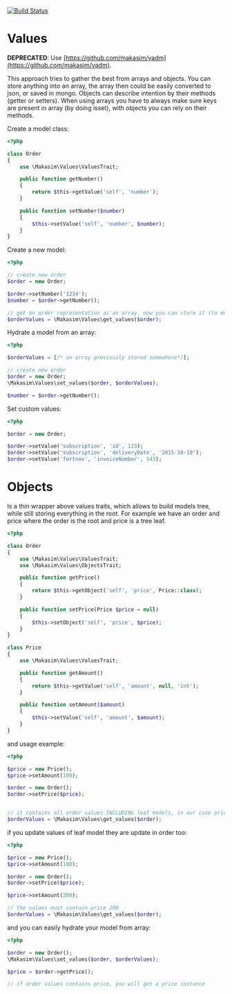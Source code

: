 [![Build Status](https://travis-ci.org/makasim/values.png?branch=master)](https://travis-ci.org/makasim/values)

# Values

**DEPRECATED**: Use [https://github.com/makasim/yadm](https://github.com/makasim/yadm).

This approach tries to gather the best from arrays and objects.
You can store anything into an array, the array then could be easily converted to json, or saved in mongo.
Objects can describe intention by their methods (getter or setters).
When using arrays you have to always make sure keys are present in array (by doing isset), with objects you can rely on their methods.

Create a model class:

```php
<?php

class Order
{
    use \Makasim\Values\ValuesTrait;

    public function getNumber()
    {
        return $this->getValue('self', 'number');
    }

    public function setNumber($number)
    {
        $this->setValue('self', 'number', $number);
    }
}
```

Create a new model:

```php
<?php

// create new order
$order = new Order;

$order->setNumber('1234');
$number = $order->getNumber();

// get an order representation as an array. now you can store it (to mongo for example).
$orderValues = \Makasim\Values\get_values($order);
```

Hydrate a model from an array:

```php
<?php

$orderValues = [/* an array previously stored somewhere*/];

// create new order
$order = new Order;
\Makasim\Values\set_values($order, $orderValues);

$number = $order->getNumber();
```

Set custom values:

```php
<?php

$order = new Order;

$order->setValue('subscription', 'id', 123);
$order->setValue('subscription', 'deliveryDate', '2015-10-10');
$order->setValue('fortnox', 'invoiceNumber', 543);
```

# Objects

Is a thin wrapper above values traits, which allows to build models tree, while still storing everything in the root.
For example we have an order and price where the order is the root and price is a tree leaf.

```php
<?php

class Order
{
    use \Makasim\Values\ValuesTrait;
    use \Makasim\Values\ObjectsTrait;

    public function getPrice()
    {
        return $this->getObject('self', 'price', Price::class);
    }

    public function setPrice(Price $price = null)
    {
        $this->setObject('self', 'price', $price);
    }
}

class Price
{
    use \Makasim\Values\ValuesTrait;

    public function getAmount()
    {
        return $this->getValue('self', 'amount', null, 'int');
    }

    public function setAmount($amount)
    {
        $this->setValue('self', 'amount', $amount);
    }
}
```

and usage example:

```php
<?php

$price = new Price();
$price->setAmount(100);

$order = new Order();
$order->setPrice($price);


// it contains all order values INCLUDING leaf models, in our case price ones.
$orderValues = \Makasim\Values\get_values($order);
```

if you update values of leaf model they are update in order too:

```php
<?php

$price = new Price();
$price->setAmount(100);

$order = new Order();
$order->setPrice($price);

$price->setAmount(200);

// the values must contain price 200
$orderValues = \Makasim\Values\get_values($order);
```

and you can easily hydrate your model from array:

```php
<?php

$order = new Order();
\Makasim\Values\set_values($order, $orderValues);

$price = $order->getPrice();

// if order values contains price, you will get a price instance
```
